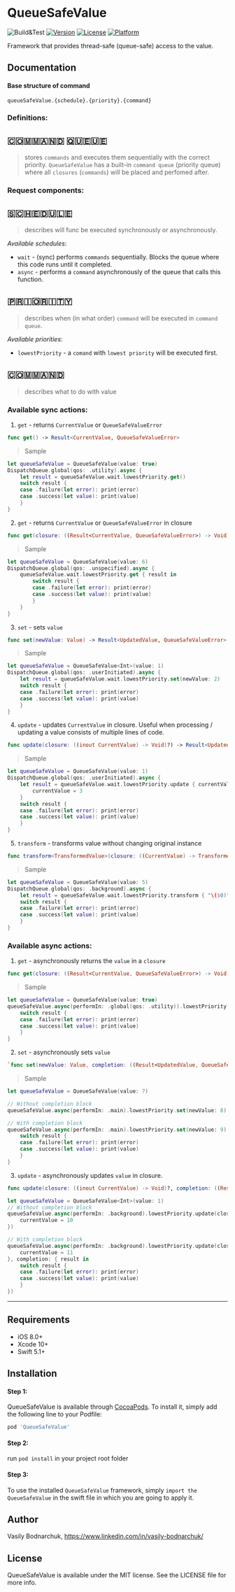 # QueueSafeValue

![Build&Test](https://github.com/vasilybodnarchuk/QueueSafeValue/workflows/Build&Test/badge.svg)
[![Version](https://img.shields.io/cocoapods/v/QueueSafeValue.svg?style=flat)](https://cocoapods.org/pods/QueueSafeValue)
[![License](https://img.shields.io/cocoapods/l/QueueSafeValue.svg?style=flat)](https://cocoapods.org/pods/QueueSafeValue)
[![Platform](https://img.shields.io/cocoapods/p/QueueSafeValue.svg?style=flat)](https://cocoapods.org/pods/QueueSafeValue)

Framework that provides thread-safe (queue-safe) access to the value. 

## Documentation

#### Base structure of command

`queueSafeValue.{schedule}.{priority}.{command}`

### Definitions:

## 🇨​​​​​🇴​​​​​🇲​​​​​🇲​​​​​🇦​​​​​🇳​​​​​🇩​​​​​ 🇶​​​​​🇺​​​​​🇪​​​​​🇺​​​​​🇪​​​​​

> stores `commands` and executes them sequentially with the correct priority.
> `QueueSafeValue` has a built-in `command queue` (priority queue) where all 
> `closures` (`commands`) will be placed and perfomed after. 

### Request components:

## 🇸​​​​​🇨​​​​​🇭​​​​​🇪​​​​​🇩​​​​​🇺​​​​​🇱​​​​​🇪​​​​​

> describes will func be executed synchronously or asynchronously. 

*Available schedules*: 
- `wait` - (sync) performs `commands` sequentially. Blocks the queue where this code runs until it completed.
- `async` - performs a `command` asynchronously of the queue that calls this function.

## 🇵​​​​​🇷​​​​​🇮​​​​​🇴​​​​​🇷​​​​​🇮​​​​​🇹​​​​​🇾​​​​​

> describes when (in what order) `command` will be executed in `command queue`. 

*Available priorities*: 
- `lowestPriority` - a `comand` with `lowest priority` will be executed first.

## 🇨​​​​​🇴​​​​​🇲​​​​​🇲​​​​​🇦​​​​​🇳​​​​​🇩​​​​​

> describes what to do with value 

### Available sync actions: 

1. `get` - returns `CurrentValue` or `QueueSafeValueError`
```Swift
func get() -> Result<CurrentValue, QueueSafeValueError>
```
> Sample

```Swift
let queueSafeValue = QueueSafeValue(value: true)
DispatchQueue.global(qos: .utility).async {
    let result = queueSafeValue.wait.lowestPriority.get()
    switch result {
    case .failure(let error): print(error)
    case .success(let value): print(value)
    }
}
```

2. `get` - returns `CurrentValue` or `QueueSafeValueError` in closure
```Swift
func get(closure: ((Result<CurrentValue, QueueSafeValueError>) -> Void)?)
```

> Sample

```Swift
let queueSafeValue = QueueSafeValue(value: 6)
DispatchQueue.global(qos: .unspecified).async {
    queueSafeValue.wait.lowestPriority.get { result in
        switch result {
        case .failure(let error): print(error)
        case .success(let value): print(value)
        }
    }
}
```

3. `set` - sets `value`
```Swift
func set(newValue: Value) -> Result<UpdatedValue, QueueSafeValueError>
```

> Sample

```Swift
let queueSafeValue = QueueSafeValue<Int>(value: 1)
DispatchQueue.global(qos: .userInitiated).async {
    let result = queueSafeValue.wait.lowestPriority.set(newValue: 2)
    switch result {
    case .failure(let error): print(error)
    case .success(let value): print(value)
    }
}
```

4. `update` - updates `CurrentValue` in closure.  Useful when processing / updating a value consists of multiple lines of code.
```Swift
func update(closure: ((inout CurrentValue) -> Void)?) -> Result<UpdatedValue, QueueSafeValueError>
```

> Sample

```Swift
let queueSafeValue = QueueSafeValue(value: 1)
DispatchQueue.global(qos: .userInitiated).async {
    let result = queueSafeValue.wait.lowestPriority.update { currentValue in
        currentValue = 3
    }
    switch result {
    case .failure(let error): print(error)
    case .success(let value): print(value)
    }
}
```

5. `transform` -  transforms value without changing original instance
```Swift
func transform<TransformedValue>(closure: ((CurrentValue) -> TransformedValue)?) -> Result<TransformedValue, QueueSafeValueError>
```

> Sample

```Swift
let queueSafeValue = QueueSafeValue(value: 5)
DispatchQueue.global(qos: .background).async {
    let result = queueSafeValue.wait.lowestPriority.transform { "\($0)" }
    switch result {
    case .failure(let error): print(error)
    case .success(let value): print(value)
    }
}
```

### Available async actions: 

1. `get` - asynchronously returns the `value` in a `closure`
```Swift
func get(closure: ((Result<CurrentValue, QueueSafeValueError>) -> Void)?)
```

> Sample

```Swift
let queueSafeValue = QueueSafeValue(value: true)
queueSafeValue.async(performIn: .global(qos: .utility)).lowestPriority.get { result in
    switch result {
    case .failure(let error): print(error)
    case .success(let value): print(value)
    }
}
```

2. `set` - asynchronously sets `value`
```Swift
`func set(newValue: Value, completion: ((Result<UpdatedValue, QueueSafeValueError>) -> Void)? = nil)
```

> Sample

```Swift
let queueSafeValue = QueueSafeValue(value: 7)

// Without completion block
queueSafeValue.async(performIn: .main).lowestPriority.set(newValue: 8)

// With completion block
queueSafeValue.async(performIn: .main).lowestPriority.set(newValue: 9) { result in
    switch result {
    case .failure(let error): print(error)
    case .success(let value): print(value)
    }
}
```

3. `update` - asynchronously updates `value` in closure. 
```Swift
func update(closure: ((inout CurrentValue) -> Void)?, completion: ((Result<UpdatedValue, QueueSafeValueError>) -> Void)? = nil)
```

```Swift
let queueSafeValue = QueueSafeValue<Int>(value: 1)
// Without completion block
queueSafeValue.async(performIn: .background).lowestPriority.update(closure: { currentValue in
    currentValue = 10
})

// With completion block
queueSafeValue.async(performIn: .background).lowestPriority.update(closure: { currentValue in
    currentValue = 11
}, completion: { result in
    switch result {
    case .failure(let error): print(error)
    case .success(let value): print(value)
    }
})
```
___

    
## Requirements

- iOS 8.0+
- Xcode 10+
- Swift 5.1+

## Installation

#### Step 1:

QueueSafeValue is available through [CocoaPods](https://cocoapods.org). To install
it, simply add the following line to your Podfile:

```ruby
pod 'QueueSafeValue'
```

#### Step 2:

run `pod install` in your project root folder

#### Step 3:

To use the installed `QueueSafeValue` framework, simply `import the QueueSafeValue` in the swift file in which you are going to apply it.

## Author

Vasily Bodnarchuk, https://www.linkedin.com/in/vasily-bodnarchuk/

## License

QueueSafeValue is available under the MIT license. See the LICENSE file for more info.
